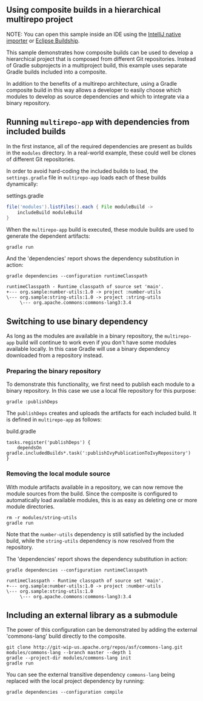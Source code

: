 ## Using composite builds in a hierarchical multirepo project

NOTE: You can open this sample inside an IDE using the [IntelliJ native importer](https://www.jetbrains.com/help/idea/gradle.html#gradle_import_project_start) or [Eclipse Buildship](https://projects.eclipse.org/projects/tools.buildship).


This sample demonstrates how composite builds can be used to develop a hierarchical project that is composed from different Git repositories. Instead of Gradle subprojects in a multiproject build, this example uses separate Gradle builds included into a composite.

In addition to the benefits of a multirepo architecture, using a Gradle composite build in this way allows a developer to easily choose which modules to develop as source dependencies and which to integrate via a binary repository.

## Running `multirepo-app` with dependencies from included builds

In the first instance, all of the required dependencies are present as builds in the `modules` directory. In a real-world example, these could well be clones of different Git repositories.

In order to avoid hard-coding the included builds to load, the `settings.gradle` file in `multirepo-app` loads each of these builds dynamically:

settings.gradle
```groovy
file('modules').listFiles().each { File moduleBuild ->
    includeBuild moduleBuild
}
```
When the `multirepo-app` build is executed, these module builds are used to generate the dependent artifacts:

```
gradle run
```

And the 'dependencies' report shows the dependency substitution in action:

```
gradle dependencies --configuration runtimeClasspath
```

```
runtimeClasspath - Runtime classpath of source set 'main'.
+--- org.sample:number-utils:1.0 -> project :number-utils
\--- org.sample:string-utils:1.0 -> project :string-utils
     \--- org.apache.commons:commons-lang3:3.4
```

## Switching to use binary dependency

As long as the modules are available in a binary repository, the `multirepo-app` build will continue to work even if you don't have some modules available locally. In this case Gradle will use a binary dependency downloaded from a repository instead.

### Preparing the binary repository

To demonstrate this functionality, we first need to publish each module to a binary repository. In this case we use a local file repository for this purpose:

```
gradle :publishDeps
```

The `publishDeps` creates and uploads the artifacts for each included build. It is defined in `multirepo-app` as follows:

build.gradle
```
tasks.register('publishDeps') {
    dependsOn gradle.includedBuilds*.task(':publishIvyPublicationToIvyRepository')
}
```

### Removing the local module source

With module artifacts available in a repository, we can now remove the module sources from the build. Since the composite is configured to automatically load available modules, this is as easy as deleting one or more module directories.

```
rm -r modules/string-utils
gradle run
```

Note that the `number-utils` dependency is still satisfied by the included build, while the `string-utils` dependency is now resolved from the repository.

The 'dependencies' report shows the dependency substitution in action:

```
gradle dependencies --configuration runtimeClasspath
```

```
runtimeClasspath - Runtime classpath of source set 'main'.
+--- org.sample:number-utils:1.0 -> project :number-utils
\--- org.sample:string-utils:1.0
     \--- org.apache.commons:commons-lang3:3.4
```

## Including an external library as a submodule

The power of this configuration can be demonstrated by adding the external 'commons-lang' build directly to the composite.

```
git clone http://git-wip-us.apache.org/repos/asf/commons-lang.git modules/commons-lang --branch master --depth 1
gradle --project-dir modules/commons-lang init
gradle run
```

You can see the external transitive dependency `commons-lang` being replaced with the local project dependency by running:

```
gradle dependencies --configuration compile
```
